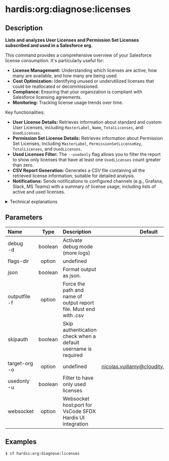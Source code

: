 <!-- This file has been generated with command 'sf hardis:doc:plugin:generate'. Please do not update it manually or it may be overwritten -->
# hardis:org:diagnose:licenses

## Description


**Lists and analyzes User Licenses and Permission Set Licenses subscribed and used in a Salesforce org.**

This command provides a comprehensive overview of your Salesforce license consumption. It's particularly useful for:

- **License Management:** Understanding which licenses are active, how many are available, and how many are being used.
- **Cost Optimization:** Identifying unused or underutilized licenses that could be reallocated or decommissioned.
- **Compliance:** Ensuring that your organization is compliant with Salesforce licensing agreements.
- **Monitoring:** Tracking license usage trends over time.

Key functionalities:

- **User License Details:** Retrieves information about standard and custom User Licenses, including `MasterLabel`, `Name`, `TotalLicenses`, and `UsedLicenses`.
- **Permission Set License Details:** Retrieves information about Permission Set Licenses, including `MasterLabel`, `PermissionSetLicenseKey`, `TotalLicenses`, and `UsedLicenses`.
- **Used Licenses Filter:** The `--usedonly` flag allows you to filter the report to show only licenses that have at least one `UsedLicenses` count greater than zero.
- **CSV Report Generation:** Generates a CSV file containing all the retrieved license information, suitable for detailed analysis.
- **Notifications:** Sends notifications to configured channels (e.g., Grafana, Slack, MS Teams) with a summary of license usage, including lists of active and used licenses.

<details>
<summary>Technical explanations</summary>

The command's technical implementation involves:

- **Salesforce SOQL Queries:** It executes SOQL queries against the `UserLicense` and `PermissionSetLicense` objects in Salesforce to retrieve license data.
- **Data Transformation:** It processes the query results, reformatting the data to be more readable and consistent for reporting purposes (e.g., removing `Id` and `attributes`, renaming `PermissionSetLicenseKey` to `Name`).
- **Data Aggregation:** It aggregates license information, creating a `licensesByKey` object for quick lookups and a `usedLicenses` array for a concise list of actively used licenses.
- **Report Generation:** It uses `generateCsvFile` to create the CSV report of license data.
- **Notification Integration:** It integrates with the `NotifProvider` to send notifications, including attachments of the generated CSV report and metrics for monitoring dashboards.
- **User Feedback:** Provides clear messages to the user about the license extraction process and the used licenses.
</details>


## Parameters

|Name|Type|Description|Default|Required|Options|
|:---|:--:|:----------|:-----:|:------:|:-----:|
|debug<br/>-d|boolean|Activate debug mode (more logs)||||
|flags-dir|option|undefined||||
|json|boolean|Format output as json.||||
|outputfile<br/>-f|option|Force the path and name of output report file. Must end with .csv||||
|skipauth|boolean|Skip authentication check when a default username is required||||
|target-org<br/>-o|option|undefined|nicolas.vuillamy@cloudity.com.playnico|||
|usedonly<br/>-u|boolean|Filter to have only used licenses||||
|websocket|option|Websocket host:port for VsCode SFDX Hardis UI integration||||

## Examples

```shell
$ sf hardis:org:diagnose:licenses
```


